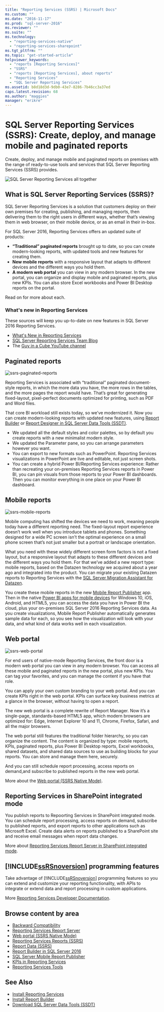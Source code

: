 ```yaml
---
title: "Reporting Services (SSRS) | Microsoft Docs"
ms.custom: ""
ms.date: "2016-11-17"
ms.prod: "sql-server-2016"
ms.reviewer: ""
ms.suite: ""
ms.technology: 
  - "reporting-services-native"
  - "reporting-services-sharepoint"
ms.tgt_pltfrm: ""
ms.topic: "get-started-article"
helpviewer_keywords: 
  - "reports [Reporting Services]"
  - "SSRS"
  - "reports [Reporting Services], about reports"
  - "Reporting Services"
  - "SQL Server Reporting Services"
ms.assetid: b8d18d3d-9db0-43e7-8286-7b46cc3a37ed
caps.latest.revision: 68
ms.author: "maggies"
manager: "erikre"
---
```

# SQL Server Reporting Services (SSRS): Create, deploy, and manage mobile and paginated reports
  Create, deploy, and manage mobile and paginated reports on premises with the range of ready-to-use tools and services that SQL Server Reporting Services (SSRS) provides. 
  
 ![SQL Server Reporting Services all together](../reporting-services/media/ss-reporting-services-all-together.png "SQL Server Reporting Services all together")  
## What is SQL Server Reporting Services (SSRS)?

SQL Server Reporting Services is a solution that customers deploy on their own premises for creating, publishing, and managing reports, then delivering them to the right users in different ways, whether that’s viewing them in web browser, on their mobile device, or as an email in their in-box.

For SQL Server 2016, Reporting Services offers an updated suite of products:

* **“Traditional” paginated reports** brought up to date, so you can create modern-looking reports, with updated tools and new features for creating them. 
* **New mobile reports** with a responsive layout that adapts to different devices and the different ways you hold them. 
* **A modern web portal** you can view in any modern browser. In the new portal, you can organize and display mobile and paginated reports, plus new KPIs. You can also store Excel workbooks and Power BI Desktop reports on the portal. 

Read on for more about each.
  
### What's new in Reporting Services

These sources will keep you up-to-date on new features in SQL Server 2016 Reporting Services. 
* [What's New in Reporting Services](../reporting-services/what-s-new-in-sql-server-reporting-services-ssrs.md)
* [SQL Server Reporting Services Team Blog](https://blogs.msdn.microsoft.com/sqlrsteamblog/)
* The [Guy in a Cube YouTube channel](https://www.youtube.com/channel/UCFp1vaKzpfvoGai0vE5VJ0w)
  
## Paginated reports

![ssrs-paginated-reports](../reporting-services/media/ssrs-paginated-reports.png)

Reporting Services is associated with “traditional” paginated document-style reports, in which the more data you have, the more rows in the tables, and the more pages the report would have. That’s great for generating fixed-layout, pixel-perfect documents optimized for printing, such as PDF and Word files. 

That core BI workload still exists today, so we’ve modernized it. Now you can create modern-looking reports with updated new features, using [Report Builder](../reporting-services/report-builder/report-builder-in-sql-server-2016.md) or [Report Designer in SQL Server Data Tools (SSDT)](../reporting-services/tools/reporting-services-in-sql-server-data-tools-ssdt.md). 

* We updated all the default styles and color palettes, so by default you create reports with a new minimalist modern style.
* We updated the Parameter pane, so you can arrange parameters however you want.
* You can export to new formats such as PowerPoint. Reporting Services visualizations in PowerPoint are live and editable, not just screen shots.
* You can create a hybrid Power BI/Reporting Services experience:  Rather than recreating your on-premises Reporting Services reports in Power BI, you can pin visuals from those reports to your Power BI dashboards. Then you can monitor everything in one place on your Power BI dashboard.
 
## Mobile reports

![ssrs-mobile-reports](../reporting-services/media/ssrs-mobile-reports.png)

Mobile computing has shifted the devices we need to work, meaning people today have a different reporting need. The fixed-layout report experience doesn’t work well when you introduce tablets and phones. Something designed for a wide PC screen isn’t the optimal experience on a small phone screen that’s not just smaller but a portrait or landscape orientation.

What you need with these widely different screen form factors is not a fixed layout, but a responsive layout that adapts to these different devices and the different ways you hold them. For that we’ve added a new report type: mobile reports, based on the Datazen technology we acquired about a year ago and integrated into the product. You can migrate your existing Datazen reports to Reporting Services with the [SQL Server Migration Assistant for Datazen](https://www.microsoft.com/download/details.aspx?id=53128). 

You create these mobile reports in the new [Mobile Report Publisher](../reporting-services/mobile-reports/create-mobile-reports-with-sql-server-mobile-report-publisher.md) app. Then in the native [Power BI apps for mobile devices](https://powerbi.microsoft.com/documentation/powerbi-power-bi-apps-for-mobile-devices/) for Windows 10, iOS, Android, and HTML5, you can access the data you have in Power BI the cloud, plus your on-premises SQL Server 2016 Reporting Services data. As you create visualizations, Mobile Report Publisher automatically generates sample data for each, so you see how the visualization will look with your data, and what kind of data works well in each visualization.

## Web portal

![ssrs-web-portal](../reporting-services/media/ssrs-web-portal.png)

For end users of native-mode Reporting Services, the front door is a modern web portal you can view in any modern browser. You can access all these mobile and paginated reports in the new portal, plus new KPIs. You can tag your favorites, and you can manage the content if you have that role. 

You can apply your own custom branding to your web portal. And you can create KPIs right in the web portal. KPIs can surface key business metrics at a glance in the browser, without having to open a report. 

The new web portal is a complete rewrite of Report Manager. Now it’s a single-page, standards-based HTML5 app, which modern browsers are optimized for: Edge, Internet Explorer 10 and 11, Chrome, Firefox, Safari, and all the major browsers.

The web portal still features the traditional folder hierarchy, so you can organize the content. The content is organized by type: mobile reports, KPIs, paginated reports, plus Power BI Desktop reports, Excel workbooks, shared datasets, and shared data sources to use as building blocks for your reports. You can store and manage them here, securely.

And you can still schedule report processing, access reports on demand,and subscribe to published reports in the new web portal.

More about the [Web portal (SSRS Native Mode)](../reporting-services/web-portal-ssrs-native-mode.md).
  
## Reporting Services in SharePoint integrated mode  

You publish reports to Repoorting Services in SharePoint integrated mode. You can schedule report processing, access reports on demand, subscribe to published reports, and export reports to other applications such as Microsoft Excel. Create data alerts on reports published to a SharePoint site and receive email messages when report data changes.  

More about [Reporting Services Report Server in SharePoint integrated mode](../reporting-services/report-server/sharepoint/reporting-services-report-server-sharepoint-mode.md).
 
## [!INCLUDE[ssRSnoversion](../a9notintoc/includes/ssrsnoversion-md.md)] programming features  
 Take advantage of [!INCLUDE[ssRSnoversion](../a9notintoc/includes/ssrsnoversion-md.md)] programming features so you can  extend and customize your reporting functionality, with APIs to integrate or extend data and report processing in custom applications.
 
 More [Reporting Services Developer Documentation](../reporting-services/reporting-services-developer-documentation.md). 
  
## Browse content by area  
* [Backward Compatibility](../reporting-services/reporting-services-backward-compatibility.md) 
* [Reporting Services Report Server](../reporting-services/report-server/sharepoint/reporting-services-report-server.md)  
* [Web portal (SSRS Native Mode)](../reporting-services/web-portal-ssrs-native-mode.md)
* [Reporting Services Reports &#40;SSRS&#41;](../reporting-services/reports/reporting-services-reports-ssrs.md)  
* [Report Data &#40;SSRS&#41;](../reporting-services/report-data/report-data-ssrs.md)  
* [Report Builder in SQL Server 2016](../reporting-services/report-builder/report-builder-in-sql-server-2016.md)  
* [SQL Server Mobile Report Publisher](../reporting-services/mobile-reports/create-mobile-reports-with-sql-server-mobile-report-publisher.md)  
* [KPIs in Reporting Services](../reporting-services/working-with-kpis-in-reporting-services.md)
* [Reporting Services Tools](../reporting-services/tools/reporting-services-tools.md)  
  
## See Also  
* [Install Reporting Services](../reporting-services/install/windows/install-reporting-services.md)
* [Install Report Builder](../reporting-services/install/windows/install-report-builder.md)   
* [Download SQL Server Data Tools (SSDT)](http://go.microsoft.com/fwlink/?LinkID=616714)
  
  